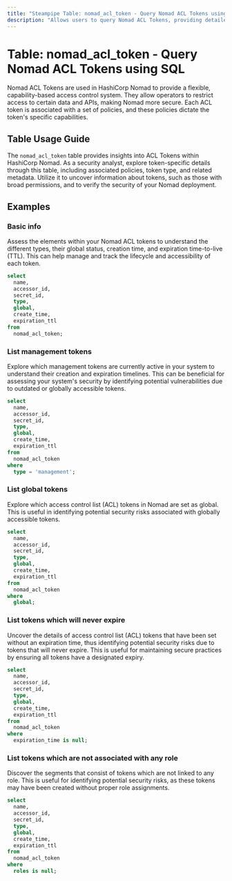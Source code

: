 ```yaml
---
title: "Steampipe Table: nomad_acl_token - Query Nomad ACL Tokens using SQL"
description: "Allows users to query Nomad ACL Tokens, providing detailed information about each token's access control list (ACL) policies, type, and other related metadata."
---
```


# Table: nomad_acl_token - Query Nomad ACL Tokens using SQL

Nomad ACL Tokens are used in HashiCorp Nomad to provide a flexible, capability-based access control system. They allow operators to restrict access to certain data and APIs, making Nomad more secure. Each ACL token is associated with a set of policies, and these policies dictate the token's specific capabilities.

## Table Usage Guide

The `nomad_acl_token` table provides insights into ACL Tokens within HashiCorp Nomad. As a security analyst, explore token-specific details through this table, including associated policies, token type, and related metadata. Utilize it to uncover information about tokens, such as those with broad permissions, and to verify the security of your Nomad deployment.

## Examples

### Basic info
Assess the elements within your Nomad ACL tokens to understand the different types, their global status, creation time, and expiration time-to-live (TTL). This can help manage and track the lifecycle and accessibility of each token.

```sql
select
  name,
  accessor_id,
  secret_id,
  type,
  global,
  create_time,
  expiration_ttl
from
  nomad_acl_token;
```

### List management tokens
Explore which management tokens are currently active in your system to understand their creation and expiration timelines. This can be beneficial for assessing your system's security by identifying potential vulnerabilities due to outdated or globally accessible tokens.

```sql
select
  name,
  accessor_id,
  secret_id,
  type,
  global,
  create_time,
  expiration_ttl
from
  nomad_acl_token
where
  type = 'management';
```

### List global tokens
Explore which access control list (ACL) tokens in Nomad are set as global. This is useful in identifying potential security risks associated with globally accessible tokens.

```sql
select
  name,
  accessor_id,
  secret_id,
  type,
  global,
  create_time,
  expiration_ttl
from
  nomad_acl_token
where
  global;
```

### List tokens which will never expire
Uncover the details of access control list (ACL) tokens that have been set without an expiration time, thus identifying potential security risks due to tokens that will never expire. This is useful for maintaining secure practices by ensuring all tokens have a designated expiry.

```sql
select
  name,
  accessor_id,
  secret_id,
  type,
  global,
  create_time,
  expiration_ttl
from
  nomad_acl_token
where
  expiration_time is null;
```

### List tokens which are not associated with any role
Discover the segments that consist of tokens which are not linked to any role. This is useful for identifying potential security risks, as these tokens may have been created without proper role assignments.

```sql
select
  name,
  accessor_id,
  secret_id,
  type,
  global,
  create_time,
  expiration_ttl
from
  nomad_acl_token
where
  roles is null;
```